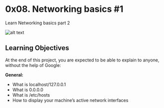 # 0x08. Networking basics #1
Learn Networking basics part 2

![alt text](https://s3.amazonaws.com/intranet-projects-files/holbertonschool-sysadmin_devops/285/s7kpNYq.png)

## Learning Objectives
At the end of this project, you are expected to be able to explain to anyone, without the help of Google:

**General:**
- What is localhost/127.0.0.1
- What is 0.0.0.0
- What is /etc/hosts
- How to display your machine’s active network interfaces

